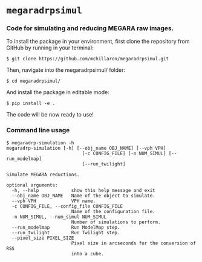 # `megaradrpsimul`

### Code for simulating and reducing MEGARA raw images.

To install the package in your environment, first clone the repository from GitHub by running in your terminal:

```text
$ git clone https://github.com/mchillaron/megaradrpsimul.git
```

Then, navigate into the megaradrpsimul/ folder:
```text
$ cd megaradrpsimul/
```
And install the package in editable mode:
```text
$ pip install -e .
```
The code will be now ready to use!

### Command line usage
```text
$ megaradrp-simulation -h
megaradrp-simulation [-h] [--obj_name OBJ_NAME] [--vph VPH]
                            [-c CONFIG_FILE] [-n NUM_SIMUL] [--run_modelmap]
                            [--run_twilight]

Simulate MEGARA reductions.

optional arguments:
  -h, --help            show this help message and exit
  --obj_name OBJ_NAME   Name of the object to simulate.
  --vph VPH             VPH name.
  -c CONFIG_FILE, --config_file CONFIG_FILE
                        Name of the configuration file.
  -n NUM_SIMUL, --num_simul NUM_SIMUL
                        Number of simulations to perform.
  --run_modelmap        Run ModelMap step.
  --run_twilight        Run Twilight step.
  --pixel_size PIXEL_SIZE
                        Pixel size in arcseconds for the conversion of RSS
                        into a cube.
  ```
